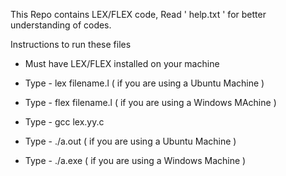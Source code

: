 This Repo contains LEX/FLEX code,
Read ' help.txt ' for better understanding of codes.

Instructions to run these files

* Must have LEX/FLEX installed on your machine
  
* Type - lex filename.l ( if you are using a Ubuntu Machine )
* Type - flex filename.l ( if you are using a Windows MAchine )
* Type - gcc lex.yy.c
* Type - ./a.out ( if you are using a Ubuntu Machine )
* Type - ./a.exe ( if you are using a Windows Machine )
